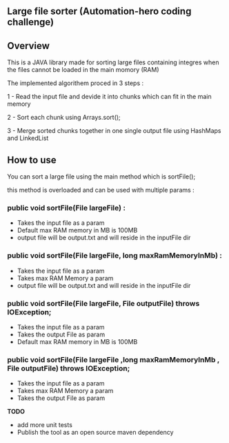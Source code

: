 ## Large file sorter (Automation-hero coding challenge) ##

## Overview
This is a JAVA library made for sorting large files containing integres when the files cannot be loaded in the main momory (RAM)

The implemented algorithem proced in 3 steps : 

1 - Read the input file and devide it into chunks which can fit in the main memory

2 - Sort each chunk using Arrays.sort();

3 - Merge sorted chunks together in one single output file using HashMaps and LinkedList


 
## How to use 

You can sort a large file using the main method which is sortFile();

this method is overloaded and can be used with multiple params : 

### public void sortFile(File largeFile) : 
- Takes the input file as a param
- Default max RAM memory in MB is 100MB
- output file will be output.txt and will reside in the inputFile dir


### public void sortFile(File largeFile, long maxRamMemoryInMb) :
- Takes the input file as a param
- Takes max RAM Memory a param
- output file will be output.txt and will reside in the inputFile dir


### public void sortFile(File largeFile, File outputFile) throws IOException;
- Takes the input file as a param
- Takes the output File as param
- Default max RAM memory in MB is 100MB


### public void sortFile(File largeFile ,long maxRamMemoryInMb , File outputFile) throws IOException;
- Takes the input file as a param
- Takes max RAM Memory a param
- Takes the output File as param



**TODO**
- add more unit tests
- Publish the tool as an open source maven dependency
 